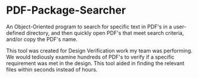 # PDF-Package-Searcher
An Object-Oriented program to search for specific text in PDF's in a user-defined directory, and then quickly open PDF's that meet search criteria, and/or copy the PDF's name.

This tool was created for Design Verification work my team was performing. We would tediously examine hundreds of PDF's to verify if a specific requirement was met in the design. This tool aided in finding the relevant files within seconds instead of hours.
